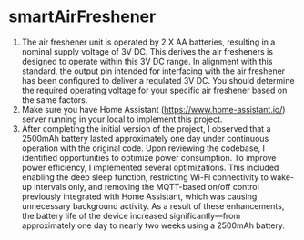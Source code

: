 # smartAirFreshener
1. The air freshener unit is operated by 2 X AA batteries, resulting in a nominal supply voltage of 3V DC. This derives the air fresheners is designed to operate within this 3V DC range. In alignment with this standard, the output pin intended for interfacing with the air freshener has been configured to deliver a regulated 3V DC. You should determine the required operating voltage for your specific air freshener based on the same factors.
2. Make sure you have Home Assistant (https://www.home-assistant.io/) server running in your local to implement this project.
3. After completing the initial version of the project, I observed that a 2500mAh battery lasted approximately one day under continuous operation with the original code. Upon reviewing the codebase, I identified opportunities to optimize power consumption. To improve power efficiency, I implemented several optimizations. This included enabling the deep sleep function, restricting Wi-Fi connectivity to wake-up intervals only, and removing the MQTT-based on/off control previously integrated with Home Assistant, which was causing unnecessary background activity. As a result of these enhancements, the battery life of the device increased significantly—from approximately one day to nearly two weeks using a 2500mAh battery.
